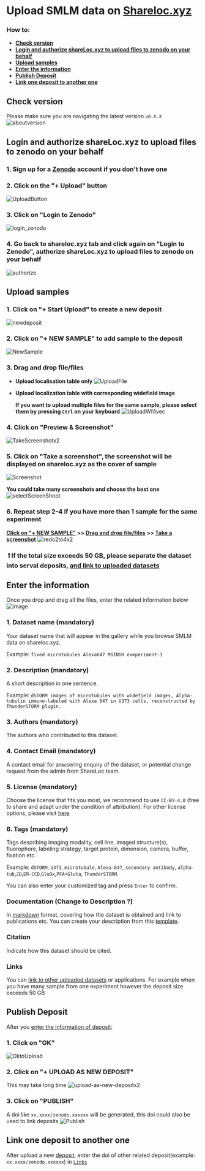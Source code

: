 # Upload SMLM data on [Shareloc.xyz](https://shareloc.xyz)
### How to:
- [__Check version__](#Check-version)
- [__Login and authorize shareLoc.xyz to upload files to zenodo on your behalf__](#login-and-authorize-sharelocxyz-to-upload-files-to-zenodo-on-your-behalf)
- [__Upload samples__](#Upload-samples)    
- [__Enter the information__](#Enter-the-information)
- [__Publish Deposit__](#Publish-Deposit)
- [__Link one deposit to another one__](#link-one-deposit-to-another-one)



## Check version
Please make sure you are navigating the latest version `v0.X.X`
![aboutversion](https://user-images.githubusercontent.com/56833522/125454777-925bc61e-ab72-4e8d-b6bb-34d66911fe68.gif)

## Login and authorize shareLoc.xyz to upload files to zenodo on your behalf
### 1. Sign up for a [Zenodo](https://sandbox.zenodo.org) account if you don't have one
### 2. Click on the "+ Upload" button
![UploadButton](https://user-images.githubusercontent.com/56833522/125454254-6e675ab8-06e3-410f-90ff-03424d086e4d.gif)

### 3. Click on "Login to Zenodo"
![login_zenodo](https://user-images.githubusercontent.com/56833522/125456157-48b225f4-1ec0-4516-bc0a-63a15800a56b.gif)

### 4. Go back to shareloc.xyz tab and click again on "Login to Zenodo", authorize shareLoc.xyz to upload files to zenodo on your behalf
![authorize](https://user-images.githubusercontent.com/56833522/125457536-e8fc428d-6879-4456-8686-9b1662f2afa1.gif)

## Upload samples
### 1. Click on "+ Start Upload" to create a new deposit
![newdeposit](https://user-images.githubusercontent.com/56833522/125461318-cd9d4012-1b57-49e2-97bf-c158072debcc.gif)

### 2. Click on "+ NEW SAMPLE" to add sample to the deposit
![NewSample](https://user-images.githubusercontent.com/56833522/125461773-7d629ac3-2a95-4809-b408-42d17669e302.gif)

### 3. Drag and drop file/files     
* __Upload localisation table only__
![UploadFile](https://user-images.githubusercontent.com/56833522/125463862-74e69b5f-11d1-4065-bd83-5671d7a9ab77.gif)
    
* __Upload localization table with corresponding widefield image__

    __If you want to upload multiple files for the same sample, please select them by pressing `Ctrl` on your keyboard__
    ![UploadWfAvec](https://user-images.githubusercontent.com/56833522/125464663-1380481f-7f88-4dd0-8db6-15960007eb07.gif)

### 4. Click on "Preview & Screenshot" 
![TakeScreenshotx2](https://user-images.githubusercontent.com/56833522/125471072-984aea9f-f423-4fc3-a63d-be85120166d0.gif)

### 5. Click on "Take a screenshot", the screenshot will be displayed on shareloc.xyz as the cover of sample
![Screenshot](https://user-images.githubusercontent.com/56833522/125472521-689366b9-b989-4fa2-a365-d1644e6b21fa.gif)

__You could take many screenshots and choose the best one__
![selectScreenShoot](https://user-images.githubusercontent.com/56833522/125481864-be819680-4510-405b-a510-fcf193a10016.gif)

### 6. Repeat step 2-4 if you have more than 1 sample for the same experiment
__[Click on "+ NEW SAMPLE"](#2-click-on--new-sample-to-add-sample-to-the-deposit) >> [Drag and drop file/files](#3-drag-and-drop-filefiles) >> [Take a screenshot](#4-click-on-preview--screenshot)__
![redo2to4x2](https://user-images.githubusercontent.com/56833522/125484624-51039a23-64ba-410f-b61b-00d38538caaa.gif)

###  :exclamation: If the total size exceeds 50 GB, please separate the dataset into serval deposits, [and link to uploaded datasets](#)

## Enter the information
Once you drop and drag all the files, enter the related information below
![image](https://user-images.githubusercontent.com/56833522/125502838-5cee131f-6006-462d-83b2-ae200727608c.png)

### 1. Dataset name (mandatory)
Your dataset name that will appear in the gallery while you browse SMLM data on shareloc.xyz. 

Example: `fixed microtubules Alexa647 MSINGH exmperiment-1`

### 2. Description (mandatory)
A short description in one sentence. 

Example: `dSTORM images of microtubules with widefield images, Alpha-tubulin immuno-labeled with Alexa 647 in U373 cells, reconstructed by ThunderSTORM plugin.`

### 3. Authors (mandatory)
The authors who contributed to this dataset.

### 4. Contact Email (mandatory)
A contact email for anwsering enquiry of the dataset, or potential change request from the admin from ShareLoc team.

### 5. License (mandatory)
Choose the license that fits you most, we recommend to use `CC-BY-4.0` (free to share and adapt under the condition of attribution). 
For other license options, please visit [here](https://spdx.org/licenses)

### 6. Tags (mandatory)
Tags describing imaging modality, cell line, imaged structure(s), fluorophore, labeling strategy, target protein, dimension, camera, buffer, fixation etc. 

Example: `dSTORM`, `U373`, `microtubule`, `Alexa-647`, `secondary antibody`, `alpha-tub`,`2D`,`EM-CCD`,`GluOx`,`PFA+Gluta`, `ThunderSTORM`.

You can also enter your customized tag and press `Enter` to confirm.

### Documentation (Change to Description ?)
In [markdown](https://guides.github.com/features/mastering-markdown/) format, covering how the dataset is obtained and link to publications etc.
You can create your description from this [template](https://github.com/imodpasteur/ShareLoc.XYZ/blob/main/docs/Template-description.md#dstorm-images-of-microtubules-with-widefield-images).

### Citation 
Indicate how this dataset should be cited.

### Links 
You can [link to other uploaded datasets](#link-one-deposit-to-another-one) or applications.
For example when you have many sample from one experiment however the deposit size exceeds 50 GB

## Publish Deposit
After you [enter the information of deposit](#Enter-the-information):
### 1. Click on "OK"
![OktoUpload](https://user-images.githubusercontent.com/56833522/125510034-b23446aa-e104-4a6d-8145-71120ae02304.gif)

### 2. Click on "+ UPLOAD AS NEW DEPOSIT"
This may take long time
![upload-as-new-depositx2](https://user-images.githubusercontent.com/56833522/125514526-15f92b7e-ffc2-49bb-8a72-08d5e2536fa5.gif)

### 3. Click on "PUBLISH"
A doi like `xx.xxxx/zenodo.xxxxxx` will be generated, this doi could also be used to link deposits
![Publish](https://user-images.githubusercontent.com/56833522/125517947-7fa785ab-8dc5-4afd-b901-96641d7eef66.gif)

## Link one deposit to another one
After upload a new [deposit](#Upload-samples), enter the doi of other related deposit(example: `xx.xxxx/zenodo.xxxxxx`) in [`Links`](#Links)
